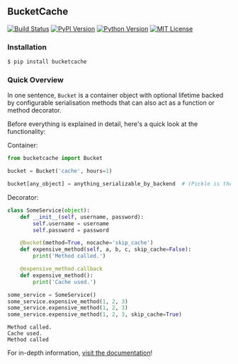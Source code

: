 ## BucketCache
[![Build Status][bsi]][bsl] [![PyPI Version][ppi]][ppl] [![Python Version][pvi]][pvl] [![MIT License][mli]][mll]

  [bsi]: http://img.shields.io/travis/RazerM/bucketcache.svg?style=flat-square
  [bsl]: https://travis-ci.org/RazerM/bucketcache
  [ppi]: http://img.shields.io/pypi/v/bucketcache.svg?style=flat-square
  [ppl]: https://pypi.python.org/pypi/bucketcache/
  [pvi]: https://img.shields.io/badge/python-2.7%2C%203-brightgreen.svg?style=flat-square
  [pvl]: https://www.python.org/downloads/
  [mli]: http://img.shields.io/badge/license-MIT-blue.svg?style=flat-square
  [mll]: https://raw.githubusercontent.com/RazerM/bucketcache/master/LICENSE

### Installation

```bash
$ pip install bucketcache
```

### Quick Overview

In one sentence, `Bucket` is a container object with optional lifetime backed by configurable serialisation methods that can also act as a function or method decorator.

Before everything is explained in detail, here's a quick look at the functionality:

Container:
```python
from bucketcache import Bucket

bucket = Bucket('cache', hours=1)

bucket[any_object] = anything_serializable_by_backend  # (Pickle is the default)
```

Decorator:
```python
class SomeService(object):
    def __init__(self, username, password):
        self.username = username
        self.password = password

    @bucket(method=True, nocache='skip_cache')
    def expensive_method(self, a, b, c, skip_cache=False):
        print('Method called.')

    @expensive_method.callback
    def expensive_method():
        print('Cache used.')

some_service = SomeService()
some_service.expensive_method(1, 2, 3)
some_service.expensive_method(1, 2, 3)
some_service.expensive_method(1, 2, 3, skip_cache=True)
```

```
Method called.
Cache used.
Method called
```

For in-depth information, [visit the documentation][doc]!

  [doc]: http://pythonhosted.org/BucketCache/
